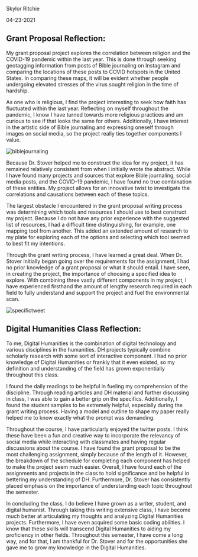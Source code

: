 Skylor Ritchie

04-23-2021

## Grant Proposal Reflection:

My grant proposal project explores the correlation between religion and the COVID-19 pandemic within the last year. This is done through seeking geotagging information from posts of Bible journaling on Instagram and comparing the locations of these posts to COVID hotspots in the United States. In comparing these maps, it will be evident whether people undergoing elevated stresses of the virus sought religion in the time of hardship.

As one who is religious, I find the project interesting to seek how faith has fluctuated within the last year. Reflecting on myself throughout the pandemic, I know I have turned towards more religious practices and am curious to see if that looks the same for others. Additionally, I have interest in the artistic side of Bible journaling and expressing oneself through images on social media, so the project really ties together components I value.

![biblejournaling](https://ritchieskylor.github.io/RitchieSkylor/images/biblejournaling.jpg)

Because Dr. Stover helped me to construct the idea for my project, it has remained relatively consistent from when I initially wrote the abstract. While I have found many projects and sources that explore Bible journaling, social media posts, and the COVID-19 pandemic, I have found no true combination of these entities. My project allows for an innovative twist to investigate the correlations and causations between each of these topics.

The largest obstacle I encountered in the grant proposal writing process was determining which tools and resources I should use to best construct my project. Because I do not have any prior experience with the suggested list of resources, I had a difficult time distinguishing, for example, one mapping tool from another. This added an extended amount of research to my plate for exploring each of the options and selecting which tool seemed to best fit my intentions.

Through the grant writing process, I have learned a great deal. When Dr. Stover initially began going over the requirements for the assignment, I had no prior knowledge of a grant proposal or what it should entail. I have seen, in creating the project, the importance of choosing a specified idea to explore. With combining three vastly different components in my project, I have experienced firsthand the amount of lengthy research required in each field to fully understand and support the project and fuel the environmental scan.

![specifictweet](https://ritchieskylor.github.io/RitchieSkylor/images/specifictopictweet.png)

## Digital Humanities Class Reflection:

To me, Digital Humanities is the combination of digital technology and various disciplines in the humanities. DH projects typically combine scholarly research with some sort of interactive component. I had no prior knowledge of Digital Humanities or frankly that it even existed, so my definition and understanding of the field has grown exponentially throughout this class.

I found the daily readings to be helpful in fueling my comprehension of the discipline. Through reading articles and DH material and further discussing in class, I was able to gain a better grip on the specifics. Additionally, I found the student samples to be extremely helpful, especially during the grant writing process. Having a model and outline to shape my paper really helped me to know exactly what the prompt was demanding.

Throughout the course, I have particularly enjoyed the twitter posts. I think these have been a fun and creative way to incorporate the relevancy of social media while interacting with classmates and having regular discussions about the course. I have found the grant proposal to be the most challenging assignment, simply because of the length of it. However, the breakdown of the schedule for completing each component has helped to make the project seem much easier. Overall, I have found each of the assignments and projects in the class to hold significance and be helpful in bettering my understanding of DH. Furthermore, Dr. Stover has consistently placed emphasis on the importance of understanding each topic throughout the semester. 

In concluding the class, I do believe I have grown as a writer, student, and digital humanist. Through taking this writing extensive class, I have become much better at articulating my thoughts and analyzing Digital Humanities projects. Furthermore, I have even acquired some basic coding abilities. I know that these skills will transcend Digital Humanities to aiding my proficiency in other fields. Throughout this semester, I have come a long way, and for that, I am thankful for Dr. Stover and for the opportunities she gave me to grow my knowledge in the Digital Humanities.
